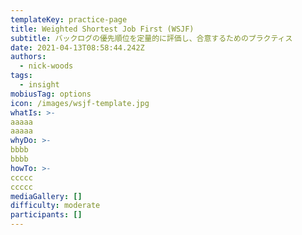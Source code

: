 ```yaml
---
templateKey: practice-page
title: Weighted Shortest Job First (WSJF)
subtitle: バックログの優先順位を定量的に評価し、合意するためのプラクティス
date: 2021-04-13T08:58:44.242Z
authors:
  - nick-woods
tags:
  - insight
mobiusTag: options
icon: /images/wsjf-template.jpg
whatIs: >-
aaaaa
aaaaa
whyDo: >-
bbbb
bbbb
howTo: >-
ccccc
ccccc
mediaGallery: []
difficulty: moderate
participants: []
---
```

